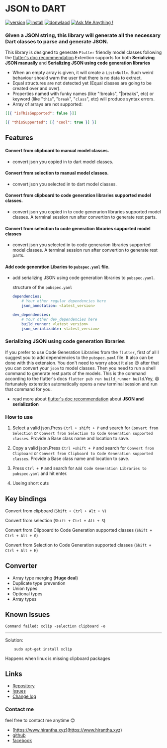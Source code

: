 # JSON to DART

[![version ](https://vsmarketplacebadge.apphb.com/version/hirantha.json-to-dart.svg)](https://marketplace.visualstudio.com/items?itemName=hirantha.json-to-dart)
[![install ](https://vsmarketplacebadge.apphb.com/installs/hirantha.json-to-dart.svg)](https://marketplace.visualstudio.com/items?itemName=hirantha.json-to-dart)
[![donwlaod ](https://vsmarketplacebadge.apphb.com/downloads/hirantha.json-to-dart.svg)](https://marketplace.visualstudio.com/items?itemName=hirantha.json-to-dart)
[![Ask Me Anything !](https://img.shields.io/badge/Ask%20me-anything-1abc9c.svg)](https://www.hirantha.xyz)


### Given a JSON string, this library will generate all the necessary Dart classes to parse and generate JSON.
This library is designed to generate `Flutter` friendly model classes following the [flutter's doc recommendation](https://flutter.io/json/#serializing-json-manually-using-dartconvert).Extention supports for both **Serializing JSON manually** and **Serializing JSON using code generation libraries**

- When an empty array is given, it will create a `List<Null>`. Such weird behaviour should warn the user that there is no data to extract.
- Equal structures are not detected yet (Equal classes are going to be created over and over).
- Properties named with funky names (like "!breaks", "|breaks", etc) or keyword (like "`this`", "`break`", "`class`", etc) will produce syntax errors.
- Array of arrays are not supported:


```json
[[{ "isThisSupported": false }]]
```

```json
[{ "thisSupported": [{ "cool": true }] }]
```


## Features

#### Convert from clipboard to manual model classes.
- convert json you copied in to dart model classes.

#### Convert from selection to manual model classes.
- convert json you selected in to dart model classes.

#### Convert from clipboard to code generation libraries supported model classes.
- convert json you copied in to code generarion libraries supported model classes. A terminal session run after convertion to generate rest parts.

#### Convert from selection to code generation libraries supported model classes
- convert json you selected in to code generarion libraries supported model classes. A terminal session run after convertion to generate rest parts.

#### Add code generation Libaries to `pubspec.yaml` file.
- add serializing JSON using code generation libraries to `pubspec.yaml`.
  
  structure of the `pubspec.yaml`
    ```yaml
    dependencies:
        # Your other regular dependencies here
        json_annotation: <latest_version>

    dev_dependencies:
        # Your other dev_dependencies here
        build_runner: <latest_version>
        json_serializable: <latest_version>
    ```


### Serializing JSON using code generation libraries
If you prefer to use Code Generation Libraries from the `flutter`, first of all I suggest you to add dependencies to the `pubspec.yaml` file. It also can be done with this extension. You don't need to worry about it also :wink: after that you can convert your `json` to model classes. Then you need to run a shell command to generate rest parts of the models. This is the command according to the flutter's docs `flutter pub run build_runner build`.Yey, :smile: fortunately extenstion automatically opens a new terminal session and run that command for you.

- read more about [flutter's doc recommendation](https://flutter.io/json/#serializing-json-manually-using-dartconvert) about **JSON and serialization**


### How to use
1. Select a valid json.Press `Ctrl + shift + P` and search for `Convert from Selection` or `Convert from Selection to Code Generation supported classes`. Provide a Base class name and location to save.

2. Copy a valid json.Press `Ctrl +shift + P` and search for `Convert from Clipboard` or `Convert from Clipboard to Code Generation supported classes`. Provide a Base class name and location to save.

3. Press `Ctrl + P` and search for `Add Code Generation Libraries to pubspec.yaml` and hit enter.

4. Useing short cuts 

## Key bindings

Convert from clipboard (`Shift + Ctrl + Alt + V`)

Convert from selection (`Shift + Ctrl + Alt + S`)

Convert from Clipboard to Code Generation supported classes (`Shift + Ctrl + Alt + G`)

Convert from Selection to Code Generation supported classes (`Shift + Ctrl + Alt + H`)

## Converter

- Array type merging (**Huge deal**)
- Duplicate type prevention
- Union types
- Optional types
- Array types

## Known Issues

`Command failed: xclip -selection clipboard -o`

---

Solution: 

```console
    sudo apt-get install xclip
```

Happens when linux is missing clipboard packages

## Links

- [Repository](https://github.com/hiranthar/Json-to-Dart-Model.git)
- [Issues](https://github.com/hiranthar/Json-to-Dart-Model.git/issues)
- [Change log](https://github.com/hiranthar/Json-to-Dart-Model.git/blob/master/CHANGELOG.md)


### Contact me

feel free to contact me anytime :blush:

- [https://www.hirantha.xyz](https://www.hirantha.xyz)
- [github](https://github.com/hiranthar)
- [facebook](https://www.facebook.com/sahanhirantha)
